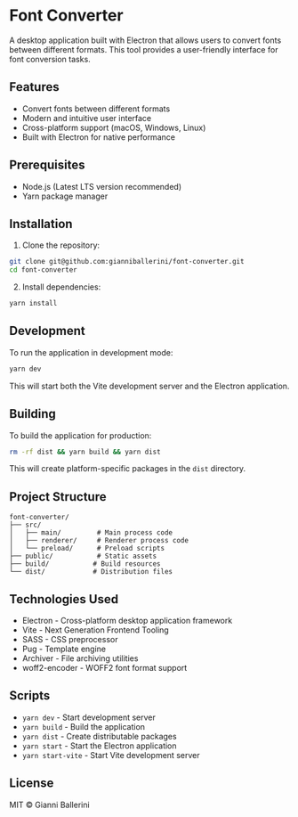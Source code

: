 # Font Converter

A desktop application built with Electron that allows users to convert fonts between different formats. This tool provides a user-friendly interface for font conversion tasks.

## Features

- Convert fonts between different formats
- Modern and intuitive user interface
- Cross-platform support (macOS, Windows, Linux)
- Built with Electron for native performance

## Prerequisites

- Node.js (Latest LTS version recommended)
- Yarn package manager

## Installation

1. Clone the repository:
```bash
git clone git@github.com:gianniballerini/font-converter.git
cd font-converter
```

2. Install dependencies:
```bash
yarn install
```

## Development

To run the application in development mode:

```bash
yarn dev
```

This will start both the Vite development server and the Electron application.

## Building

To build the application for production:

```bash
rm -rf dist && yarn build && yarn dist
```

This will create platform-specific packages in the `dist` directory.

## Project Structure

```
font-converter/
├── src/
│   ├── main/         # Main process code
│   ├── renderer/     # Renderer process code
│   └── preload/      # Preload scripts
├── public/           # Static assets
├── build/           # Build resources
└── dist/            # Distribution files
```

## Technologies Used

- Electron - Cross-platform desktop application framework
- Vite - Next Generation Frontend Tooling
- SASS - CSS preprocessor
- Pug - Template engine
- Archiver - File archiving utilities
- woff2-encoder - WOFF2 font format support

## Scripts

- `yarn dev` - Start development server
- `yarn build` - Build the application
- `yarn dist` - Create distributable packages
- `yarn start` - Start the Electron application
- `yarn start-vite` - Start Vite development server

## License

MIT © Gianni Ballerini
